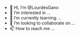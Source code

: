 - 👋 Hi, I’m @LourdesGano
- 👀 I’m interested in ...
- 🌱 I’m currently learning ...
- 💞️ I’m looking to collaborate on ...
- 📫 How to reach me ...

<!---
LourdesGano/LourdesGano is a ✨ special ✨ repository because its `README.md` (this file) appears on your GitHub profile.
You can click the Preview link to take a look at your changes.
--->
